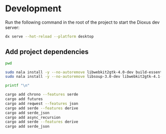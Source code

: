 # Development

Run the following command in the root of the project to start the Dioxus dev server:

```bash { background=false category=setup closeTerminalOnSuccess=true excludeFromRunAll=true interactive=true interpreter=bash name=hello-desktop-watch promptEnv=true terminalRows=10 }
dx serve --hot-reload --platform desktop
```

## Add project dependencies

```bash { background=false category=setup closeTerminalOnSuccess=true excludeFromRunAll=true interactive=true interpreter=bash name=hello-desktop-add-deps promptEnv=true terminalRows=10 }
pwd

sudo nala install -y --no-autoremove libwebkit2gtk-4.0-dev build-essential curl wget libssl-dev libgtk-3-dev libappindicator3-dev librsvg2-dev
sudo nala install -y --no-autoremove libsoup-3.0-dev libwebkit2gtk-4.1-dev libjavascriptcoregtk-4.1-dev libxdo-dev

printf "\n"

cargo add chrono --features serde
cargo add futures
cargo add reqwest --features json
cargo add serde --features derive
cargo add serde_json
cargo add async_recursion
cargo add serde --features derive
cargo add serde_json
```
